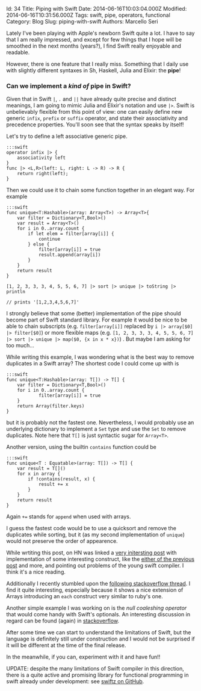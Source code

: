 Id: 34
Title: Piping with Swift
Date: 2014-06-16T10:03:04.000Z
Modified: 2014-06-16T10:31:56.000Z
Tags: swift, pipe, operators, functional
Category: Blog
Slug: piping-with-swift
Authors: Marcello Seri

Lately I've been playing with Apple's newborn Swift quite a lot. I have to say that I am really impressed, and except for few things that I hope will be smoothed in the next months (years?), I find Swift really enjoyable and readable.

However, there is one feature that I really miss. Something that I daily use with slightly different syntaxes in Sh, Haskell, Julia and Elixir: the **pipe**!

### Can we implement a _kind of_ pipe in Swift?

Given that in Swift `|`, `.` and `||` have already quite precise and distinct meanings, I am going to mimic Julia and Elixir's notation and use `|>`. 
Swift is unbelievably flexible from this point of view: one can easily define new generic `infix`, `prefix` or `suffix` operator, and state their associativity and precedence properties. You'll soon see that the syntax speaks by itself!

Let's try to define a left associative generic pipe.

    :::swift
    operator infix |> { 
        associativity left 
    }
    func |> <L,R>(left: L, right: L -> R) -> R {
        return right(left);
    }

Then we could use it to chain some function together in an elegant way. For example

    :::swift
    func unique<T:Hashable>(array: Array<T>) -> Array<T>{
        var filter = Dictionary<T,Bool>()
        var result = Array<T>()
        for i in 0..array.count {
            if let elem = filter[array[i]] {
                continue
            } else {
                filter[array[i]] = true
                result.append(array[i])
            }
        }
        return result
    }

    [1, 2, 3, 3, 3, 4, 5, 5, 6, 7] |> sort |> unique |> toString |> println

    // prints '[1,2,3,4,5,6,7]'

I strongly believe that some (better) implementation of the pipe should become part of Swift standard library. For example it would be nice to be able to chain subscripts (e.g. `filter[array[i]]` replaced by `i |> array[$0] |> filter[$0]`) or more flexible maps (e.g. `[1, 2, 3, 3, 3, 4, 5, 5, 6, 7] |> sort |> unique |> map($0, {x in x * x})`) . But maybe I am asking for too much...

While writing this example, I was wondering what is the best way to remove duplicates in a Swift array? The shortest code I could come up with is

    :::swift
    func unique<T:Hashable>(array: T[]) -> T[] {
        var filter = Dictionary<T,Bool>()
        for i in 0..array.count {
                filter[array[i]] = true
        }
        return Array(filter.keys)
    }

but it is probably not the fastest one. Nevertheless, I would probably use an underlying dictionary to implement a `Set` type and use the `Set` to remove duplicates. Note here that `T[]` is just syntactic sugar for `Array<T>`.

Another version, using the builtin `contains` function could be

    :::swift
    func unique<T : Equatable>(array: T[]) -> T[] {
        var result = T[]()
        for x in array {
            if !contains(result, x) {
                result += x
            }
        }
        return result
    }

Again `+=` stands for `append` when used with arrays.

I guess the fastest code would be to use a quicksort and remove the duplicates while sorting, but it (as my second implementation of `unique`) would not preserve the order of appearence.

While wrtiting this post, on HN was linked a [very initersting post](http://nomothetis.svbtle.com/smashing-swift) with implementation of some interesting construct, like the [either of the previous post](http://www.mseri.me/implementing-either-type-in-swift) and more, and pointing out problems of the young swift compiler. I think it's a nice reading.

Additionally I recently stumbled upon the [following stackoverflow thread](http://stackoverflow.com/questions/24027116). I find it quite interesting, especially because it shows a nice extension of Arrays introducing an `each` construct very similar to ruby's one.

Another simple example I was working on is the _null coaleshing operator_ that would come handy with Swift's optionals. An interesting discussion in regard can be found (again) in [stackoverflow](http://stackoverflow.com/questions/24082959).

After some time we can start to understand the limitations of Swift, but the language is definitely still under construction and I would not be surprised if it will be different at the time of the final release. 

In the meanwhile, if you can, experiment with it and have fun!!

UPDATE: despite the many limitations of Swift compiler in this direction, there is a quite active and promising library for functional programming in swift already under development: see [swiftz on GitHub](https://github.com/maxpow4h/swiftz).